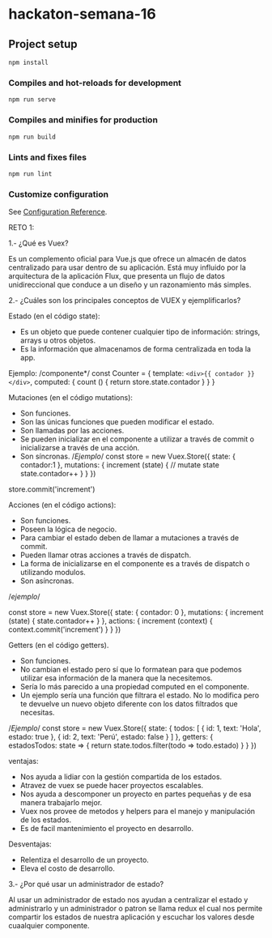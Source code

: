# hackaton-semana-16

## Project setup
```
npm install
```

### Compiles and hot-reloads for development
```
npm run serve
```

### Compiles and minifies for production
```
npm run build
```

### Lints and fixes files
```
npm run lint
```

### Customize configuration
See [Configuration Reference](https://cli.vuejs.org/config/).

RETO 1: 

1.- ¿Qué es Vuex?

Es un complemento oficial para Vue.js que ofrece un almacén de datos centralizado para usar dentro de su aplicación. Está muy influido por la arquitectura de la aplicación Flux, que presenta un flujo de datos unidireccional que conduce a un diseño y un razonamiento más simples.

2.- ¿Cuáles son los principales conceptos de VUEX y ejemplificarlos?

Estado (en el código state):
* Es un objeto que puede contener cualquier tipo de información: strings, arrays u otros objetos.
* Es la información que almacenamos de forma centralizada en toda la app.

Ejemplo:
/componente*/
const Counter = {
  template: `<div>{{ contador }}</div>`,
  computed: {
    count () {
      return store.state.contador 
    }
  }
}


Mutaciones (en el código mutations):
* Son funciones.
* Son las únicas funciones que pueden modificar el estado.
* Son llamadas por las acciones.
* Se pueden inicializar en el componente a utilizar a través de commit o inicializarse a través de una acción.
* Son síncronas.
/*Ejemplo*/
const store = new Vuex.Store({
  state: {
    contador:1
  },
  mutations: {
    increment (state) {
      // mutate state
      state.contador++
    }
  }
})

store.commit('increment')

Acciones (en el código actions):
* Son funciones.
* Poseen la lógica de negocio.
* Para cambiar el estado deben de llamar a mutaciones a través de commit.
* Pueden llamar otras acciones a través de dispatch.
* La forma de inicializarse en el componente es a través de dispatch o utilizando modulos.
* Son asíncronas.

/*ejemplo*/

const store = new Vuex.Store({
  state: {
    contador: 0
  },
  mutations: {
    increment (state) {
      state.contador++
    }
  },
  actions: {
    increment (context) {
      context.commit('increment')
    }
  }
})

Getters (en el código getters).
* Son funciones.
* No cambian el estado pero sí que lo formatean para que podemos utilizar esa información de la manera que la necesitemos.
* Sería lo más parecido a una propiedad computed en el componente.
* Un ejemplo sería una función que filtrara el estado. No lo modifica pero te devuelve un nuevo objeto diferente con los datos filtrados que necesitas.

/*Ejemplo*/
const store = new Vuex.Store({
  state: {
    todos: [
      { id: 1, text: 'Hola', estado: true },
      { id: 2, text: 'Perú', estado: false }
    ]
  },
  getters: {
    estadosTodos: state => {
      return state.todos.filter(todo => todo.estado)
    }
  }
})


ventajas:
* Nos ayuda a lidiar con la gestión compartida de los  estados.
* Atravez de vuex se puede hacer proyectos escalables.
* Nos ayuda a descomponer un proyecto en partes pequeñas y de esa manera trabajarlo  mejor.
* Vuex nos provee de metodos y helpers para el manejo y manipulación de los estados.
* Es de facil mantenimiento el proyecto en desarrollo.


Desventajas:
* Relentiza el desarrollo de un proyecto.
* Eleva el costo de desarrollo.

3.- ¿Por qué usar un administrador de estado?

Al usar un administrador de estado nos ayudan a centralizar el estado y administrarlo y un administrador o patron se llama redux el cual nos permite  compartir los estados de nuestra aplicación y escuchar los valores desde cuaalquier componente.